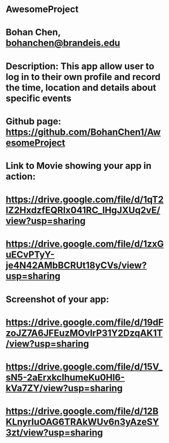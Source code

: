 # AwesomeProject
# Bohan Chen, bohanchen@brandeis.edu 
# Description: This app allow user to log in to their own profile and record the time, location and details about specific events
# Github page: https://github.com/BohanChen1/AwesomeProject
# Link to Movie showing your app in action: 
# https://drive.google.com/file/d/1qT2lZ2HxdzfEQRlx041RC_lHgJXUq2vE/view?usp=sharing
# https://drive.google.com/file/d/1zxGuECvPTyY-je4N42AMbBCRUt18yCVs/view?usp=sharing
# Screenshot of your app:
# https://drive.google.com/file/d/19dFzoJZ7A6JFEuzMOvIrP31Y2DzqAK1T/view?usp=sharing
# https://drive.google.com/file/d/15V_sN5-2aErxkcIhumeKu0Hl6-kVa7ZY/view?usp=sharing
# https://drive.google.com/file/d/12BKLnyrIuOAG6TRAkWUv6n3yAzeSY3zt/view?usp=sharing
